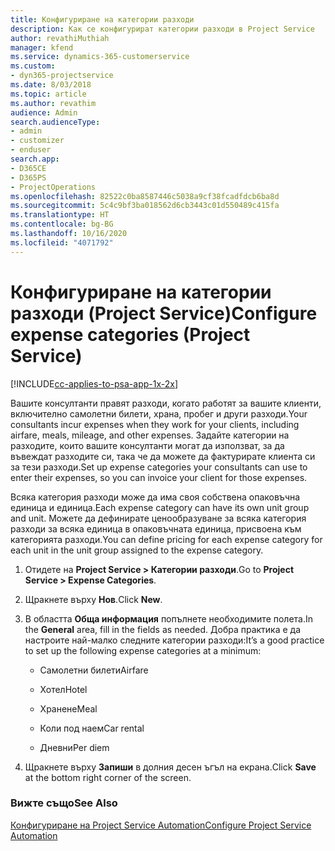 ```yaml
---
title: Конфигуриране на категории разходи
description: Как се конфигурират категории разходи в Project Service
author: revathiMuthiah
manager: kfend
ms.service: dynamics-365-customerservice
ms.custom:
- dyn365-projectservice
ms.date: 8/03/2018
ms.topic: article
ms.author: revathim
audience: Admin
search.audienceType:
- admin
- customizer
- enduser
search.app:
- D365CE
- D365PS
- ProjectOperations
ms.openlocfilehash: 82522c0ba8587446c5038a9cf38fcadfdcb6ba8d
ms.sourcegitcommit: 5c4c9bf3ba018562d6cb3443c01d550489c415fa
ms.translationtype: HT
ms.contentlocale: bg-BG
ms.lasthandoff: 10/16/2020
ms.locfileid: "4071792"
---
```

# <a name="configure-expense-categories-project-service"></a><span data-ttu-id="aff5e-103">Конфигуриране на категории разходи (Project Service)</span><span class="sxs-lookup"><span data-stu-id="aff5e-103">Configure expense categories (Project Service)</span></span>

[!INCLUDE[cc-applies-to-psa-app-1x-2x](../includes/cc-applies-to-psa-app-1x-2x.md)]

<span data-ttu-id="aff5e-104">Вашите консултанти правят разходи, когато работят за вашите клиенти, включително самолетни билети, храна, пробег и други разходи.</span><span class="sxs-lookup"><span data-stu-id="aff5e-104">Your consultants incur expenses when they work for your clients, including airfare, meals, mileage, and other expenses.</span></span> <span data-ttu-id="aff5e-105">Задайте категории на разходите, които вашите консултанти могат да използват, за да въвеждат разходите си, така че да можете да фактурирате клиента си за тези разходи.</span><span class="sxs-lookup"><span data-stu-id="aff5e-105">Set up expense categories your consultants can use to enter their expenses, so you can invoice your client for those expenses.</span></span>  
  
<span data-ttu-id="aff5e-106">Всяка категория разходи може да има своя собствена опаковъчна единица и единица.</span><span class="sxs-lookup"><span data-stu-id="aff5e-106">Each expense category can have its own unit group and unit.</span></span> <span data-ttu-id="aff5e-107">Можете да дефинирате ценообразуване за всяка категория разходи за всяка единица в опаковъчната единица, присвоена към категорията разходи.</span><span class="sxs-lookup"><span data-stu-id="aff5e-107">You can define pricing for each expense category for each unit in the unit group assigned to the expense category.</span></span>  
  
1.  <span data-ttu-id="aff5e-108">Отидете на **Project Service > Категории разходи**.</span><span class="sxs-lookup"><span data-stu-id="aff5e-108">Go to **Project Service > Expense Categories**.</span></span>  
  
2.  <span data-ttu-id="aff5e-109">Щракнете върху **Нов**.</span><span class="sxs-lookup"><span data-stu-id="aff5e-109">Click **New**.</span></span>  
  
3.  <span data-ttu-id="aff5e-110">В областта **Обща информация** попълнете необходимите полета.</span><span class="sxs-lookup"><span data-stu-id="aff5e-110">In the **General** area, fill in the fields as needed.</span></span> <span data-ttu-id="aff5e-111">Добра практика е да настроите най-малко следните категории разходи:</span><span class="sxs-lookup"><span data-stu-id="aff5e-111">It’s a good practice to set up the following expense categories at a minimum:</span></span>  
  
    -   <span data-ttu-id="aff5e-112">Самолетни билети</span><span class="sxs-lookup"><span data-stu-id="aff5e-112">Airfare</span></span>  
  
    -   <span data-ttu-id="aff5e-113">Хотел</span><span class="sxs-lookup"><span data-stu-id="aff5e-113">Hotel</span></span>  
  
    -   <span data-ttu-id="aff5e-114">Хранене</span><span class="sxs-lookup"><span data-stu-id="aff5e-114">Meal</span></span>  
  
    -   <span data-ttu-id="aff5e-115">Коли под наем</span><span class="sxs-lookup"><span data-stu-id="aff5e-115">Car rental</span></span>  
  
    -   <span data-ttu-id="aff5e-116">Дневни</span><span class="sxs-lookup"><span data-stu-id="aff5e-116">Per diem</span></span>  
  
4.  <span data-ttu-id="aff5e-117">Щракнете върху **Запиши** в долния десен ъгъл на екрана.</span><span class="sxs-lookup"><span data-stu-id="aff5e-117">Click **Save** at the bottom right corner of the screen.</span></span>  
  
### <a name="see-also"></a><span data-ttu-id="aff5e-118">Вижте също</span><span class="sxs-lookup"><span data-stu-id="aff5e-118">See Also</span></span>  
 [<span data-ttu-id="aff5e-119">Конфигуриране на Project Service Automation</span><span class="sxs-lookup"><span data-stu-id="aff5e-119">Configure Project Service Automation</span></span>](../psa/configure.md)
